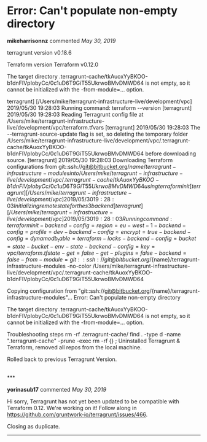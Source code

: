 # Error: Can't populate non-empty directory

**mikeharrisonnz** commented *May 30, 2019*

terragrunt version v0.18.6

Terraform version Terraform v0.12.0

The target directory
.terragrunt-cache/tkAuoxYyBKOO-b1dnFIVpIobyCc/0c1uD6T9GiT55UkrwoBMvDMWD64 is
not empty, so it cannot be initialized with the -from-module=... option.

terragrunt] [/Users/mike/terragrunt-infrastructure-live/development/vpc] 2019/05/30 19:28:03 Running command: terraform --version
[terragrunt] 2019/05/30 19:28:03 Reading Terragrunt config file at /Users/mike/terragrunt-infrastructure-live/development/vpc/terraform.tfvars
[terragrunt] 2019/05/30 19:28:03 The --terragrunt-source-update flag is set, so deleting the temporary folder /Users/mike/terragrunt-infrastructure-live/development/vpc/.terragrunt-cache/tkAuoxYyBKOO-b1dnFIVpIobyCc/0c1uD6T9GiT55UkrwoBMvDMWD64 before downloading source.
[terragrunt] 2019/05/30 19:28:03 Downloading Terraform configurations from git::ssh://git@bitbucket.org/${name}/terragrunt-infrastructure-modules into /Users/mike/terragrunt-infrastructure-live/development/vpc/.terragrunt-cache/tkAuoxYyBKOO-b1dnFIVpIobyCc/0c1uD6T9GiT55UkrwoBMvDMWD64 using terraform init
[terragrunt] [/Users/mike/terragrunt-infrastructure-live/development/vpc] 2019/05/30 19:28:03 Initializing remote state for the s3 backend
[terragrunt] [/Users/mike/terragrunt-infrastructure-live/development/vpc] 2019/05/30 19:28:03 Running command: terraform init -backend-config=region=eu-west-1 -backend-config=profile=dev -backend-config=encrypt=true -backend-config=dynamodb_table=terraform-locks -backend-config=bucket={state-bucket}-env-state -backend-config=key=vpc/terraform.tfstate -get=false -get-plugins=false -backend=false -from-module=git::ssh://git@bitbucket.org/${name}/terragrunt-infrastructure-modules -no-color /Users/mike/terragrunt-infrastructure-live/development/vpc/.terragrunt-cache/tkAuoxYyBKOO-b1dnFIVpIobyCc/0c1uD6T9GiT55UkrwoBMvDMWD64

Copying configuration from "git::ssh://git@bitbucket.org/{name}/terragrunt-infrastructure-modules"...
Error: Can't populate non-empty directory

The target directory
.terragrunt-cache/tkAuoxYyBKOO-b1dnFIVpIobyCc/0c1uD6T9GiT55UkrwoBMvDMWD64 is
not empty, so it cannot be initialized with the -from-module=... option.


Troubleshooting steps
rm  -rf .terragrunt-cache/ 
find . -type d -name ".terragrunt-cache" -prune -exec rm -rf {} \;
Uninstalled Terragrunt & Terraform, removed all repos from the local machine.

Rolled back to previous Terragrunt Version.


<br />
***


**yorinasub17** commented *May 30, 2019*

Hi sorry, Terragrunt has not yet been updated to be compatible with Terraform 0.12. We're working on it! Follow along in https://github.com/gruntwork-io/terragrunt/issues/466.

Closing as duplicate.
***

